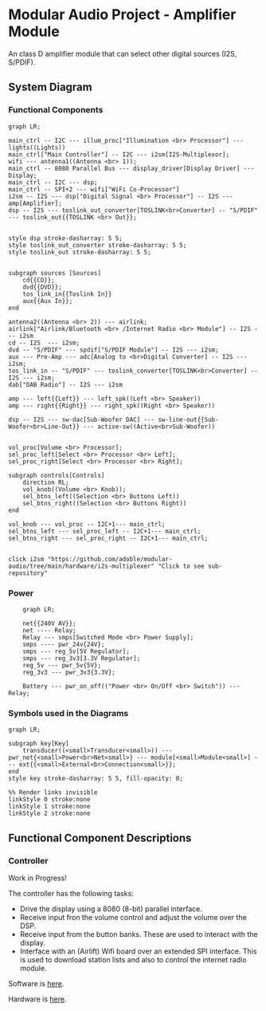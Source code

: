 # Modular Audio Project - Amplifier Module

An class D amplifier module that can select other digital sources (I2S, S/PDIF).

## System Diagram

### Functional Components

```mermaid
graph LR;

main_ctrl -- I2C --- illum_proc["Illumination <br> Processor"] --- lights((Lights))
main_ctrl["Main Controller"] -- I2C --- i2sm[I2S-Multiplexor];
wifi --- antenna1((Antenna <br> 1));
main_ctrl -- 8080 Parallel Bus --- display_driver[Display Driver] --- Display;
main_ctrl -- I2C --- dsp;
main_ctrl -- SPI+2 --- wifi["WiFi Co-Processor"]
i2sm -- I2S --- dsp["Digital Signal <br> Processor"] -- I2S --- amp[Amplifier];
dsp -- I2S --- toslink_out_converter[TOSLINK<br>Converter] -- "S/PDIF" --- toslink_out{{TOSLINK <br> Out}};


style dsp stroke-dasharray: 5 5;
style toslink_out_converter stroke-dasharray: 5 5;
style toslink_out stroke-dasharray: 5 5;


subgraph sources [Sources]
    cd{{CD}};
    dvd{{DVD}};
    tos_link_in{{Toslink In}}
    aux{{Aux In}};
end

antenna2((Antenna <br> 2)) --- airlink;
airlink["Airlink/Bluetooth <br> /Internet Radio <br> Module"] -- I2S --- i2sm
cd -- I2S  --- i2sm;
dvd -- "S/PDIF" --- spdif["S/PDIF Module"] -- I2S --- i2sm;
aux --- Pre-Amp --- adc[Analog to <br>Digital Converter] -- I2S --- i2sm;
tos_link_in -- "S/PDIF" --- toslink_converter[TOSLINK<br>Converter] -- I2S --- i2sm; 
dab["DAB Radio"] -- I2S --- i2sm

amp --- left{{Left}} --- left_spk((Left <br> Speaker)) 
amp --- right{{Right}} --- right_spk((Right <br> Speaker)) 

dsp -- I2S --- sw-dac[Sub-Woofer DAC] --- sw-line-out{{Sub-Woofer<br>Line-Out}} --- active-sw((Active<br>Sub-Woofer))


vol_proc[Volume <br> Processor];
sel_proc_left[Select <br> Processor <br> Left];
sel_proc_right[Select <br> Processor <br> Right];

subgraph controls[Controls]
    direction RL;
    vol_knob((Volume <br> Knob));
    sel_btns_left((Selection <br> Buttons Left))
    sel_btns_right((Selection <br> Buttons Right))
end

vol_knob --- vol_proc -- I2C+1--- main_ctrl;
sel_btns_left --- sel_proc_left -- I2C+1--- main_ctrl;
sel_btns_right --- sel_proc_right -- I2C+1--- main_ctrl;


click i2sm "https://github.com/adoble/modular-audio/tree/main/hardware/i2s-multiplexer" "Click to see sub-repository"
```


### Power

```mermaid
    graph LR;

    net{{240V AV}};
    net ---- Relay;
    Relay --- smps[Switched Mode <br> Power Supply];
    smps ---- pwr_24v{24V};
    smps --- reg_5v[5V Regulator];
    smps --- reg_3v3[3.3V Regulator];
    reg_5v --- pwr_5v{5V};
    reg_3v3 --- pwr_3v3{3.3V};

    Battery --- pwr_on_off(("Power <br> On/Off <br> Switch")) --- Relay; 
```

### Symbols used in the Diagrams

```mermaid
graph LR;

subgraph key[Key]
    transducer((<small>Transducer<small>)) ---  pwr_net{<small>Power<br>Net<small>} --- module[<small>Module<small>] --- ext{{<small>External<br>Connection<small>}};
end
style key stroke-dasharray: 5 5, fill-opacity: 0;

%% Render links invisible
linkStyle 0 stroke:none
linkStyle 1 stroke:none
linkStyle 2 stroke:none
```

<!-- ![System Diagram](./docs/img/Modular-Amplifier.png) -->

## Functional Component Descriptions

### Controller

Work in Progress!

The controller has the following tasks:

* Drive the display using a 8080 (8-bit) parallel interface.
* Receive input fron the volume control and adjust the volume over the DSP. 
* Receive input from the button banks. These are used to interact with the display. 
* Interface with an (Airlift) Wifi board over an extended SPI interface. This is used to download station lists and also 
to control the internet radio module.

Software is [here](/sofware/main-controller).

Hardware is [here](/hardware/controller).
